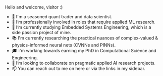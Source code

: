 Hello and welcome, visitor :)

- 👋 I'm a seasoned quant trader and data scientist.
- 👀 I’m professionally involved in roles that require applied ML research.
- 🌱 I’m currently studying Embedded Systems Engineering, which is a side passion project of mine.
- 📚 I'm currently researching the practical nuances of complex-valued & physics-informed neural nets (CVNNs and PINNs).
- 🎓 I'm working towards earning my PhD in Computational Science and Engineering.
- 💞️ I’m looking to collaborate on pragmatic applied AI research projects.
- 📫 You can reach out to me on here or via the links in my sidebar.

<!---
RaSi96/RaSi96 is a ✨ special ✨ repository because its `README.md` (this file) appears on your GitHub profile.
You can click the Preview link to take a look at your changes.
--->
